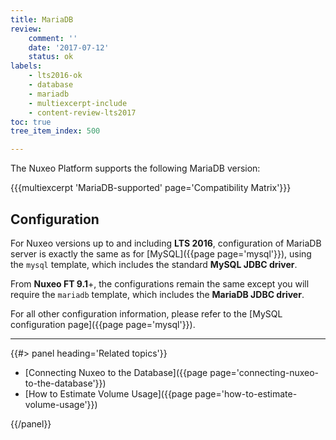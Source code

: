 ```yaml
---
title: MariaDB
review:
    comment: ''
    date: '2017-07-12'
    status: ok
labels:
    - lts2016-ok
    - database
    - mariadb
    - multiexcerpt-include
    - content-review-lts2017
toc: true
tree_item_index: 500

---
```

The Nuxeo Platform supports the following MariaDB version:

{{{multiexcerpt 'MariaDB-supported' page='Compatibility Matrix'}}}

## Configuration

For Nuxeo versions up to and including **LTS 2016**, configuration of MariaDB server is exactly the same as for [MySQL]({{page page='mysql'}}), using the `mysql` template, which includes the standard **MySQL JDBC driver**.

From **Nuxeo FT 9.1**+, the configurations remain the same except you will require the `mariadb` template, which includes the **MariaDB JDBC driver**.

For all other configuration information, please refer to the [MySQL configuration page]({{page page='mysql'}}).

* * *

<div class="row" data-equalizer data-equalize-on="medium"><div class="column medium-6">{{#> panel heading='Related topics'}}

- [Connecting Nuxeo to the Database]({{page page='connecting-nuxeo-to-the-database'}})
- [How to Estimate Volume Usage]({{page page='how-to-estimate-volume-usage'}})

{{/panel}}</div><div class="column medium-6">

&nbsp;

</div></div>

